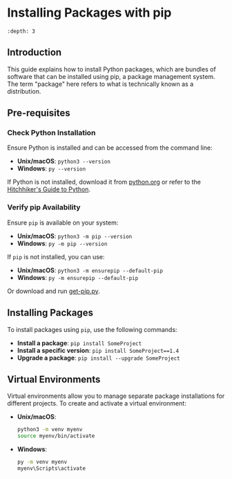 # Installing Packages with pip

```{contents} Table of Contents
:depth: 3
```

## Introduction

This guide explains how to install Python packages, which are bundles of software that can be installed using pip, a package management system. The term "package" here refers to what is technically known as a distribution.

## Pre-requisites

### Check Python Installation

Ensure Python is installed and can be accessed from the command line:

- **Unix/macOS**: `python3 --version`
- **Windows**: `py --version`

If Python is not installed, download it from [python.org](https://www.python.org) or refer to the [Hitchhiker's Guide to Python](https://docs.python-guide.org/starting/installation/).

### Verify pip Availability

Ensure `pip` is available on your system:

- **Unix/macOS**: `python3 -m pip --version`
- **Windows**: `py -m pip --version`

If `pip` is not installed, you can use:

- **Unix/macOS**: `python3 -m ensurepip --default-pip`
- **Windows**: `py -m ensurepip --default-pip`

Or download and run [get-pip.py](https://bootstrap.pypa.io/get-pip.py).

## Installing Packages

To install packages using `pip`, use the following commands:

- **Install a package**: `pip install SomeProject`
- **Install a specific version**: `pip install SomeProject==1.4`
- **Upgrade a package**: `pip install --upgrade SomeProject`

## Virtual Environments

Virtual environments allow you to manage separate package installations for different projects. To create and activate a virtual environment:

- **Unix/macOS**:
  ```bash
  python3 -m venv myenv
  source myenv/bin/activate
  ```
- **Windows**:
  ```bat
  py -m venv myenv
  myenv\Scripts\activate
  ```

